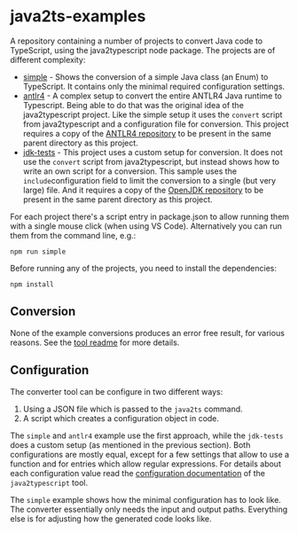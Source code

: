 # java2ts-examples

A repository containing a number of projects to convert Java code to TypeScript, using the java2typescript node package. The projects are of different complexity:

* [simple](src/simple) - Shows the conversion of a simple Java class (an Enum) to TypeScript. It contains only the minimal required configuration settings.
* [antlr4](src/antlr4) - A complex setup to convert the entire ANTLR4 Java runtime to Typescript. Being able to do that was the original idea of the java2typescript project. Like the simple setup it uses the `convert` script from java2typescript and a configuration file for conversion. This project requires a copy of the [ANTLR4 repository](https://github.com/antlr/antlr4) to be present in the same parent directory as this project.
* [jdk-tests](src/jdk-tests) - This project uses a custom setup for conversion. It does not use the `convert` script from java2typescript, but instead shows how to write an own script for a conversion. This sample uses the `include`configuration field to limit the conversion to a single (but very large) file. And it requires a copy of the [OpenJDK repository](https://github.com/openjdk/jdk) to be present in the same parent directory as this project.

For each project there's a script entry in package.json to allow running them with a single mouse click (when using VS Code). Alternatively you can run them from the command line, e.g.:

    npm run simple

Before running any of the projects, you need to install the dependencies:

    npm install

## Conversion

None of the example conversions produces an error free result, for various reasons. See the [tool readme](https://github.com/mike-lischke/java2typescript#common-problems-in-converted-java-code) for more details.


## Configuration

The converter tool can be configure in two different ways:

1. Using a JSON file which is passed to the `java2ts` command.
2. A script which creates a configuration object in code.

The `simple` and `antlr4` example use the first approach, while the `jdk-tests` does a custom setup (as mentioned in the previous section). Both configurations are mostly equal, except for a few settings that allow to use a function and for entries which allow regular expressions. For details about each configuration value read the [configuration documentation](https://github.com/mike-lischke/java2typescript/blob/master/doc/configuration.md) of the `java2typescript` tool.

The `simple` example shows how the minimal configuration has to look like. The converter essentially only needs the input and output paths. Everything else is for adjusting how the generated code looks like.
